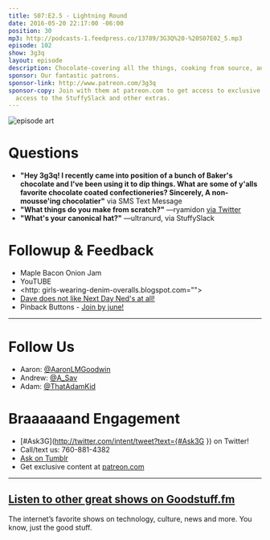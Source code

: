 ```yaml
---
title: S07:E2.5 - Lightning Round
date: 2016-05-20 22:17:00 -06:00
position: 30
mp3: http://podcasts-1.feedpress.co/13789/3G3Q%20-%20S07E02_5.mp3
episode: 102
show: 3g3q
layout: episode
description: Chocolate-covering all the things, cooking from source, and hat cannon.
sponsor: Our fantastic patrons.
sponsor-link: http://www.patreon.com/3g3q
sponsor-copy: Join with them at patreon.com to get access to exclusive bonus material,
  access to the StuffySlack and other extras.
---
```


![episode art][1]

# Questions

* **"Hey 3g3q! I recently came into position of a bunch of Baker's chocolate and I've been using it to dip things. What are some of y'alls favorite chocolate coated confectioneries? Sincerely, A non-mousse'ing chocolatier"** via SMS Text Message
* **"What things do you make from scratch?"** —ryamidon [via Twitter][2]
* **"What's your canonical hat?"** —ultranurd, via StuffySlack

# Followup & Feedback

* Maple Bacon Onion Jam
* YouTUBE
* <http: girls-wearing-denim-overalls.blogspot.com="">
* [Dave does not like Next Day Ned's at all!][3]
* Pinback Buttons - [Join by june!][4]

***

# Follow Us
* Aaron: [@AaronLMGoodwin](http://twitter.com/aaronlmgoodwin)
* Andrew: [@A_Sav](http://twitter.com/a_sav)
* Adam: [@ThatAdamKid](http://twitter.com/thatadamkid)

# Braaaaaand Engagement
* [#Ask3G](http://twitter.com/intent/tweet?text={#Ask3G }) on Twitter!
* Call/text us: 760-881-4382
* [Ask on Tumblr](http://3g3q.co/ask)
* Get exclusive content at [patreon.com](http://www.patreon.com/3g3q)

***

## [Listen to other great shows on Goodstuff.fm](http://goodstuff.fm/)
The internet’s favorite shows on technology, culture, news and more. You know, just the good stuff.

[1]: http://l.gdwn.co/1tmi.jpg
[2]: https://twitter.com/1541712684/status/730458741372379136
[3]: http://l.gdwn.co/10iU2.jpg
[4]: http://goodstuff.fm/3g3q/htto://patreon.com/3g3q
[5]: http://twitter.com/aaronlmgoodwin
[6]: http://twitter.com/a_sav
[7]: http://twitter.com/thatadamkid
[8]: http://3g3q.co/ask
[9]: http://www.patreon.com/3g3q
[10]: http://goodstuff.fm/3g3q/
